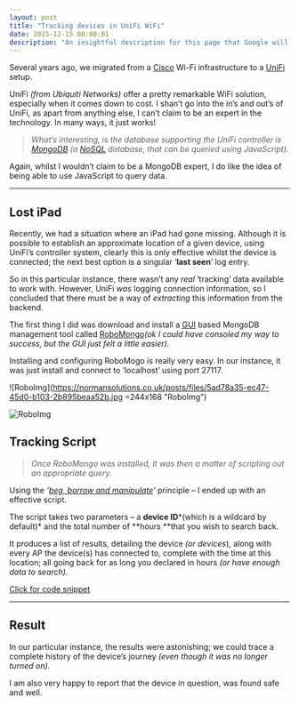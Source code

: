 ```yaml
---
layout: post
title: "Tracking devices in UniFi WiFi"
date: 2015-12-15 00:00:01
description: "An insightful description for this page that Google will like"
---
```


Several years ago, we migrated from a [Cisco](<http://www.cisco.com/cisco/web/UK/index.html#x6CjTZEDlwuM6WO1.97>) Wi-Fi infrastructure to a [UniFi](<http://www.ubnt.com/enterprise/>) setup.

 UniFi *(from Ubiquiti Networks)* offer a pretty remarkable WiFi solution, especially when it comes down to cost. I shan’t go into the in’s and out’s of UniFi, as apart from anything else, I can’t claim to be an expert in the technology. In many ways, it just works!

> *What’s interesting, is the database supporting the UniFi controller is *[*MongoDB*](<http://www.mongodb.org/>)* (a [NoSQL](<http://en.wikipedia.org/wiki/NoSQL>) database, that can be queried using JavaScript).*

Again, whilst I wouldn’t claim to be a MongoDB expert, I do like the idea of being able to use JavaScript to query data.

---

## Lost iPad

Recently, we had a situation where an iPad had gone missing. Although it is possible to establish an approximate location of a given device, using UniFi’s controller system, clearly this is only effective whilst the device is connected; the next best option is a singular ‘**last seen**’ log entry.

So in this particular instance, there wasn’t any *real* ‘tracking’ data available to work with. However, UniFi *was* logging connection information, so I concluded that there must be a way of *extracting* this information from the backend.

The first thing I did was download and install a [GUI](<http://en.wikipedia.org/wiki/Graphical\_user\_interface>) based MongoDB management tool called [RoboMongo](<http://robomongo.org/>)*(ok I could have consoled my way to success, but the GUI just felt a little easier).*

Installing and configuring RoboMogo is really very easy. In our instance, it was just install and connect to ‘localhost’ using port 27117.

![RoboImg](https://normansolutions.co.uk/posts/files/5ad78a35-ec47-45d0-b103-2b895beaa52b.jpg =244x168 "RoboImg")

![RoboImg](https://normansolutions.co.uk/posts/files/5ad78a35-ec47-45d0-b103-2b895beaa52b.jpg)


## Tracking Script

> *Once RoboMongo was installed, it was then a matter of scripting out an appropriate query.*

Using the *‘[beg, borrow and manipulate](<https://normansolutions.co.uk/post/plotting-earthquakes-on-a-firefly-vle-page>)’* principle – I ended up with an effective script.

The script takes two parameters – a **device ID***(which is a wildcard by default)* and the total number of **hours **that you wish to search back.

It produces a list of results, detailing the device *(or devices*), along with every AP the device(s) has connected to, complete with the time at this location; all going back for as long you declared in hours *(or have enough data to search).*

<script gitsrc="https://gist.github.com/normansolutions/31d23709dfe158c8d000.js"></script>

<noscript><a href="https://gist.github.com/31d23709dfe158c8d000">Click for code snippet</a></noscript>

---

## Result

In our particular instance, the results were astonishing; we could trace a complete history of the device’s journey *(even though it was no longer turned on).*

I am also very happy to report that the device in question, was found safe and well.

